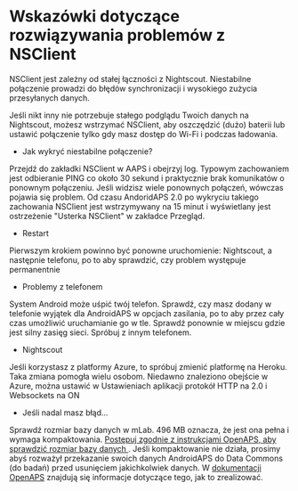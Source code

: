 # Wskazówki dotyczące rozwiązywania problemów z NSClient

NSClient jest zależny od stałej łączności z Nightscout. Niestabilne połączenie prowadzi do błędów synchronizacji i wysokiego zużycia przesyłanych danych.

Jeśli nikt inny nie potrzebuje stałego podglądu Twoich danych na Nightscout, możesz wstrzymać NSClient, aby oszczędzić (dużo) baterii lub ustawić połączenie tylko gdy masz dostęp do Wi-Fi i podczas ładowania.

* Jak wykryć niestabilne połączenie?

Przejdź do zakładki NSClient w AAPS i obejrzyj log. Typowym zachowaniem jest odbieranie PING co około 30 sekund i praktycznie brak komunikatów o ponownym połączeniu. Jeśli widzisz wiele ponownych połączeń, wówczas pojawia się problem. Od czasu AndoridAPS 2.0 po wykryciu takiego zachowania NSClient jest wstrzymywany na 15 minut i wyświetlany jest ostrzeżenie "Usterka NSClient" w zakładce Przegląd.

* Restart

Pierwszym krokiem powinno być ponowne uruchomienie: Nightscout, a następnie telefonu, po to aby sprawdzić, czy problem występuje permanentnie

* Problemy z telefonem

System Android może uśpić twój telefon. Sprawdź, czy masz dodany w telefonie wyjątek dla AndroidAPS w opcjach zasilania, po to aby przez cały czas umożliwić uruchamianie go w tle. Sprawdź ponownie w miejscu gdzie jest silny zasięg sieci. Spróbuj z innym telefonem.

* Nightscout

Jeśli korzystasz z platformy Azure, to spróbuj zmienić platformę na Heroku. Taka zmiana pomogła wielu osobom. Niedawno znaleziono obejście w Azure, można ustawić w Ustawieniach aplikacji protokół HTTP na 2.0 i Websockets na ON

* Jeśli nadal masz błąd...

Sprawdź rozmiar bazy danych w mLab. 496 MB oznacza, że jest ona pełna i wymaga kompaktowania. [ Postępuj zgodnie z instrukcjami OpenAPS, aby sprawdzić rozmiar bazy danych ](https://openaps.readthedocs.io/en/latest/docs/Troubleshooting/Rig-NS-communications-troubleshooting.html#mlab-maintenance). Jeśli kompaktowanie nie działa, prosimy abyś rozważył przekazanie swoich danych AndroidAPS do Data Commons (do badań) przed usunięciem jakichkolwiek danych. W [dokumentacji OpenAPS](https://openaps.readthedocs.io/en/latest/docs/Give%20Back-Pay%20It%20Forward/data-commons-data-donation.html) znajdują się informacje dotyczące tego, jak to zrealizować.